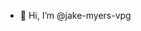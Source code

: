 - 👋 Hi, I’m @jake-myers-vpg

<!---
jake-myers-vpg/jake-myers-vpg is a ✨ special ✨ repository because its `README.md` (this file) appears on your GitHub profile.
You can click the Preview link to take a look at your changes.
--->
